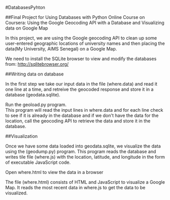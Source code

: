 #DatabasesPyhton

##Final Project for Using Databases with Python Online Course on Coursera: Using the Google Geocoding API with a Database and Visualizing data on Google Map


In this project, we are using the Google geocoding API to clean up some user-entered geographic locations of university names and then placing the data(My University, AIMS Senegal) on a Google Map.

We need to install the SQLite browser to view and modify the databases from:
http://sqlitebrowser.org/

##Writing data on database

In the first step we take our input data in the file (where.data) and read it one line at a time, and retreive the geocoded response and store it in a database (geodata.sqlite).

Run the geoload.py program.  
This program will read the input lines in where.data and for each line check to see if it is already in the database and if we don't have the data for the location, call the geocoding API to retrieve the data and store it in the database.

##Visualization 

Once we have some data loaded into geodata.sqlite, we visualize the data using the (geodump.py) program.  This program reads the database and writes tile file (where.js) with the location, latitude, and longitude in the form of executable JavaScript code. 

Open where.html to view the data in a browser

The file (where.html) consists of HTML and JavaScript to visualize a Google Map.  It reads the most recent data in where.js to get the data to be visualized.

